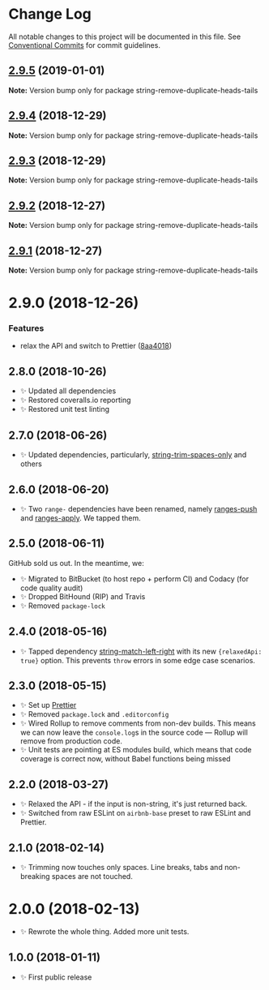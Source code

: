 # Change Log

All notable changes to this project will be documented in this file.
See [Conventional Commits](https://conventionalcommits.org) for commit guidelines.

## [2.9.5](https://bitbucket.org/codsen/codsen/src/master/packages/string-remove-duplicate-heads-tails/compare/string-remove-duplicate-heads-tails@2.9.4...string-remove-duplicate-heads-tails@2.9.5) (2019-01-01)

**Note:** Version bump only for package string-remove-duplicate-heads-tails





## [2.9.4](https://bitbucket.org/codsen/codsen/src/master/packages/string-remove-duplicate-heads-tails/compare/string-remove-duplicate-heads-tails@2.9.3...string-remove-duplicate-heads-tails@2.9.4) (2018-12-29)

**Note:** Version bump only for package string-remove-duplicate-heads-tails





## [2.9.3](https://bitbucket.org/codsen/codsen/src/master/packages/string-remove-duplicate-heads-tails/compare/string-remove-duplicate-heads-tails@2.9.2...string-remove-duplicate-heads-tails@2.9.3) (2018-12-29)

**Note:** Version bump only for package string-remove-duplicate-heads-tails





## [2.9.2](https://bitbucket.org/codsen/codsen/src/master/packages/string-remove-duplicate-heads-tails/compare/string-remove-duplicate-heads-tails@2.9.1...string-remove-duplicate-heads-tails@2.9.2) (2018-12-27)

**Note:** Version bump only for package string-remove-duplicate-heads-tails





## [2.9.1](https://bitbucket.org/codsen/codsen/src/master/packages/string-remove-duplicate-heads-tails/compare/string-remove-duplicate-heads-tails@2.9.0...string-remove-duplicate-heads-tails@2.9.1) (2018-12-27)

**Note:** Version bump only for package string-remove-duplicate-heads-tails





# 2.9.0 (2018-12-26)


### Features

* relax the API and switch to Prettier ([8aa4018](https://bitbucket.org/codsen/codsen/src/master/packages/string-remove-duplicate-heads-tails/commits/8aa4018))





## 2.8.0 (2018-10-26)

- ✨ Updated all dependencies
- ✨ Restored coveralls.io reporting
- ✨ Restored unit test linting

## 2.7.0 (2018-06-26)

- ✨ Updated dependencies, particularly, [string-trim-spaces-only](https://www.npmjs.com/package/string-trim-spaces-only) and others

## 2.6.0 (2018-06-20)

- ✨ Two `range-` dependencies have been renamed, namely [ranges-push](https://www.npmjs.com/package/ranges-push) and [ranges-apply](https://www.npmjs.com/package/ranges-apply). We tapped them.

## 2.5.0 (2018-06-11)

GitHub sold us out. In the meantime, we:

- ✨ Migrated to BitBucket (to host repo + perform CI) and Codacy (for code quality audit)
- ✨ Dropped BitHound (RIP) and Travis
- ✨ Removed `package-lock`

## 2.4.0 (2018-05-16)

- ✨ Tapped dependency [string-match-left-right](https://github.com/codsen/string-match-left-right) with its new `{relaxedApi: true}` option. This prevents `throw` errors in some edge case scenarios.

## 2.3.0 (2018-05-15)

- ✨ Set up [Prettier](https://prettier.io)
- ✨ Removed `package.lock` and `.editorconfig`
- ✨ Wired Rollup to remove comments from non-dev builds. This means we can now leave the `console.log`s in the source code — Rollup will remove from production code.
- ✨ Unit tests are pointing at ES modules build, which means that code coverage is correct now, without Babel functions being missed

## 2.2.0 (2018-03-27)

- ✨ Relaxed the API - if the input is non-string, it's just returned back.
- ✨ Switched from raw ESLint on `airbnb-base` preset to raw ESLint and Prettier.

## 2.1.0 (2018-02-14)

- ✨ Trimming now touches only spaces. Line breaks, tabs and non-breaking spaces are not touched.

# 2.0.0 (2018-02-13)

- ✨ Rewrote the whole thing. Added more unit tests.

## 1.0.0 (2018-01-11)

- ✨ First public release
